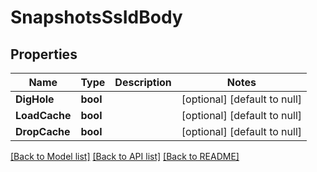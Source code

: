 # SnapshotsSsIdBody

## Properties

 Name          | Type     | Description | Notes                        
---------------|----------|-------------|------------------------------
 **DigHole**   | **bool** |             | [optional] [default to null] 
 **LoadCache** | **bool** |             | [optional] [default to null] 
 **DropCache** | **bool** |             | [optional] [default to null] 

[[Back to Model list]](../README.md#documentation-for-models) [[Back to API list]](../README.md#documentation-for-api-endpoints) [[Back to README]](../README.md)

